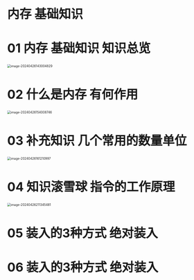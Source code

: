 # 内存 基础知识



# 01 内存 基础知识 知识总览

<img src="https://cvp.oss-cn-shanghai.aliyuncs.com/picgo/202404261430005.png" alt="image-20240426143004829" style="zoom:50%;" />



# 02 什么是内存 有何作用

<img src="https://cvp.oss-cn-shanghai.aliyuncs.com/picgo/202404261540062.png" alt="image-20240426154008746" style="zoom: 50%;" />



# 03 补充知识 几个常用的数量单位

<img src="https://cvp.oss-cn-shanghai.aliyuncs.com/picgo/202404261612137.png" alt="image-20240426161210997" style="zoom:50%;" />



# 04 知识滚雪球 指令的工作原理

<img src="https://cvp.oss-cn-shanghai.aliyuncs.com/picgo/202404262113774.png" alt="image-20240426211345481" style="zoom: 50%;" />



# 05 装入的3种方式 绝对装入



# 06 装入的3种方式 绝对装入